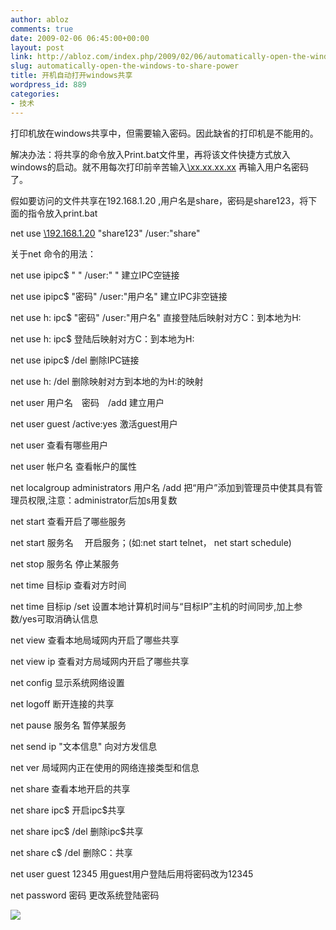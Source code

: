 ```yaml
---
author: abloz
comments: true
date: 2009-02-06 06:45:00+00:00
layout: post
link: http://abloz.com/index.php/2009/02/06/automatically-open-the-windows-to-share-power/
slug: automatically-open-the-windows-to-share-power
title: 开机自动打开windows共享
wordpress_id: 889
categories:
- 技术
---
```


打印机放在windows共享中，但需要输入密码。因此缺省的打印机是不能用的。

解决办法：将共享的命令放入Print.bat文件里，再将该文件快捷方式放入windows的启动。就不用每次打印前辛苦输入[\xx.xx.xx.xx](file:///) 再输入用户名密码了。

 

假如要访问的文件共享在192.168.1.20 ,用户名是share，密码是share123，将下面的指令放入print.bat

  
net use [\192.168.1.20](file:///) "share123" /user:"share"

 

关于net 命令的用法：

 

net use ipipc$ " " /user:" " 建立IPC空链接 

net use ipipc$ "密码" /user:"用户名" 建立IPC非空链接 

net use h: ipc$ "密码" /user:"用户名" 直接登陆后映射对方C：到本地为H: 

net use h: ipc$ 登陆后映射对方C：到本地为H: 

net use ipipc$ /del 删除IPC链接 

net use h: /del 删除映射对方到本地的为H:的映射 

net user 用户名　密码　/add 建立用户 

net user guest /active:yes 激活guest用户 

net user 查看有哪些用户 

net user 帐户名 查看帐户的属性 

net localgroup administrators 用户名 /add 把“用户”添加到管理员中使其具有管理员权限,注意：administrator后加s用复数 

net start 查看开启了哪些服务 

net start 服务名　 开启服务；(如:net start telnet， net start schedule) 

net stop 服务名 停止某服务 

net time 目标ip 查看对方时间 

net time 目标ip /set 设置本地计算机时间与“目标IP”主机的时间同步,加上参数/yes可取消确认信息 

net view 查看本地局域网内开启了哪些共享 

net view ip 查看对方局域网内开启了哪些共享 

net config 显示系统网络设置 

net logoff 断开连接的共享 

net pause 服务名 暂停某服务 

net send ip "文本信息" 向对方发信息 

net ver 局域网内正在使用的网络连接类型和信息 

net share 查看本地开启的共享 

net share ipc$ 开启ipc$共享 

net share ipc$ /del 删除ipc$共享 

net share c$ /del 删除C：共享 

net user guest 12345 用guest用户登陆后用将密码改为12345 

net password 密码 更改系统登陆密码 

  
  


![](http://img.zemanta.com/pixy.gif?x-id=738c753f-c7b2-8c15-9597-a02bbda367d8)
